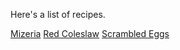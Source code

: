 Here's a list of recipes.

[Mizeria](mizeria.md)
[Red Coleslaw](redcoleslaw.md)
[Scrambled Eggs](scrambledeggs.md)
